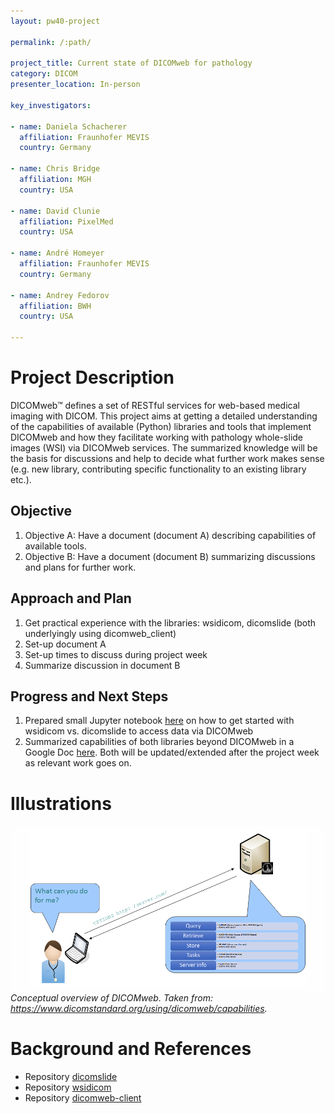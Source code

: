 ```yaml
---
layout: pw40-project

permalink: /:path/

project_title: Current state of DICOMweb for pathology
category: DICOM
presenter_location: In-person

key_investigators:

- name: Daniela Schacherer
  affiliation: Fraunhofer MEVIS
  country: Germany

- name: Chris Bridge
  affiliation: MGH
  country: USA

- name: David Clunie
  affiliation: PixelMed
  country: USA

- name: André Homeyer
  affiliation: Fraunhofer MEVIS
  country: Germany

- name: Andrey Fedorov
  affiliation: BWH
  country: USA

---
```


# Project Description

<!-- Add a short paragraph describing the project. -->

DICOMweb™ defines a set of RESTful services for web-based medical imaging with DICOM. This project aims at getting a detailed understanding of the capabilities of available (Python) libraries and tools that implement DICOMweb and how they facilitate working with pathology whole-slide images (WSI) via DICOMweb services. The summarized knowledge will be the basis for discussions and help to decide what further work makes sense (e.g. new library, contributing specific functionality to an existing library etc.).

## Objective

<!-- Describe here WHAT you would like to achieve (what you will have as end result). -->

1.  Objective A: Have a document (document A) describing capabilities of available tools.
2.  Objective B: Have a document (document B) summarizing discussions and plans for further work.

## Approach and Plan

<!-- Describe here HOW you would like to achieve the objectives stated above. -->

1.  Get practical experience with the libraries: wsidicom, dicomslide (both underlyingly using dicomweb_client)
2.  Set-up document A
3.  Set-up times to discuss during project week
4.  Summarize discussion in document B

## Progress and Next Steps

1.  Prepared small Jupyter notebook [here](https://colab.research.google.com/drive/1WxOVtLOGwt7xSOy7SghbOWxcDzG_XAD4?usp=sharing) on how to get started with wsidicom vs. dicomslide to access data via DICOMweb
2.  Summarized capabilities of both libraries beyond DICOMweb in a Google Doc [here](https://docs.google.com/document/d/1qWjzwneL4em7fQYdCfaP6RG6AtmAz23o5ZARfCo1Evs/edit?usp=sharing).
Both will be updated/extended after the project week as relevant work goes on. 

# Illustrations

![Conceptual overview of DICOMweb](./dicomweb.png) \
*Conceptual overview of DICOMweb. Taken from: https://www.dicomstandard.org/using/dicomweb/capabilities.*

# Background and References

- Repository [dicomslide](https://github.com/ImagingDataCommons/dicomslide)
- Repository [wsidicom](https://github.com/imi-bigpicture/wsidicom)
- Repository [dicomweb-client](https://github.com/ImagingDataCommons/dicomweb-client)
